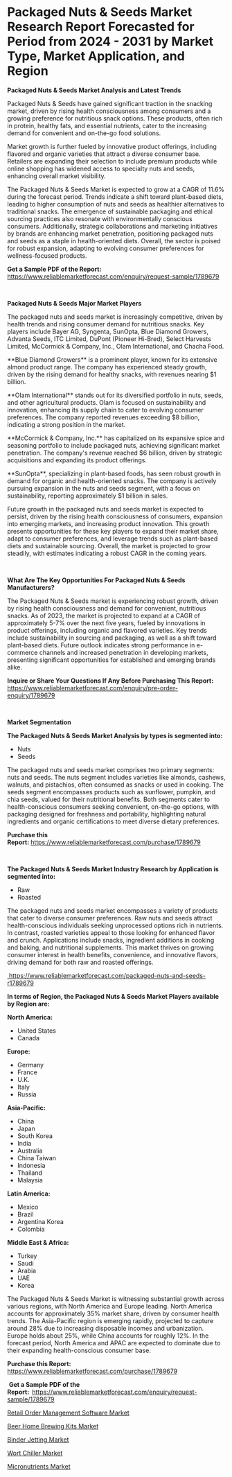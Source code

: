 <p><h1>Packaged Nuts & Seeds Market Research Report Forecasted for Period from 2024 -  2031 by Market Type, Market Application, and Region</h1></p><p><strong>Packaged Nuts & Seeds Market Analysis and Latest Trends</strong></p>
<p><p>Packaged Nuts & Seeds have gained significant traction in the snacking market, driven by rising health consciousness among consumers and a growing preference for nutritious snack options. These products, often rich in protein, healthy fats, and essential nutrients, cater to the increasing demand for convenient and on-the-go food solutions. </p><p>Market growth is further fueled by innovative product offerings, including flavored and organic varieties that attract a diverse consumer base. Retailers are expanding their selection to include premium products while online shopping has widened access to specialty nuts and seeds, enhancing overall market visibility.</p><p>The Packaged Nuts & Seeds Market is expected to grow at a CAGR of 11.6% during the forecast period. Trends indicate a shift toward plant-based diets, leading to higher consumption of nuts and seeds as healthier alternatives to traditional snacks. The emergence of sustainable packaging and ethical sourcing practices also resonate with environmentally conscious consumers. Additionally, strategic collaborations and marketing initiatives by brands are enhancing market penetration, positioning packaged nuts and seeds as a staple in health-oriented diets. Overall, the sector is poised for robust expansion, adapting to evolving consumer preferences for wellness-focused products.</p></p>
<p><strong>Get a Sample PDF of the Report:&nbsp;</strong> <a href="https://www.reliablemarketforecast.com/enquiry/request-sample/1789679?utm_campaign=1833&utm_medium=2&utm_source=Github&utm_content=ia&utm_term=20122024&utm_id=packaged-nuts-seeds">https://www.reliablemarketforecast.com/enquiry/request-sample/1789679</a></p>
<p>&nbsp;</p>
<p><strong>Packaged Nuts & Seeds Major Market Players</strong></p>
<p><p>The packaged nuts and seeds market is increasingly competitive, driven by health trends and rising consumer demand for nutritious snacks. Key players include Bayer AG, Syngenta, SunOpta, Blue Diamond Growers, Advanta Seeds, ITC Limited, DuPont (Pioneer Hi-Bred), Select Harvests Limited, McCormick & Company, Inc., Olam International, and Chacha Food.</p><p>**Blue Diamond Growers** is a prominent player, known for its extensive almond product range. The company has experienced steady growth, driven by the rising demand for healthy snacks, with revenues nearing $1 billion. </p><p>**Olam International** stands out for its diversified portfolio in nuts, seeds, and other agricultural products. Olam is focused on sustainability and innovation, enhancing its supply chain to cater to evolving consumer preferences. The company reported revenues exceeding $8 billion, indicating a strong position in the market.</p><p>**McCormick & Company, Inc.** has capitalized on its expansive spice and seasoning portfolio to include packaged nuts, achieving significant market penetration. The company's revenue reached $6 billion, driven by strategic acquisitions and expanding its product offerings.</p><p>**SunOpta**, specializing in plant-based foods, has seen robust growth in demand for organic and health-oriented snacks. The company is actively pursuing expansion in the nuts and seeds segment, with a focus on sustainability, reporting approximately $1 billion in sales.</p><p>Future growth in the packaged nuts and seeds market is expected to persist, driven by the rising health consciousness of consumers, expansion into emerging markets, and increasing product innovation. This growth presents opportunities for these key players to expand their market share, adapt to consumer preferences, and leverage trends such as plant-based diets and sustainable sourcing. Overall, the market is projected to grow steadily, with estimates indicating a robust CAGR in the coming years.</p></p>
<p>&nbsp;</p>
<p><strong>What Are The Key Opportunities For Packaged Nuts & Seeds Manufacturers?</strong></p>
<p><p>The Packaged Nuts & Seeds market is experiencing robust growth, driven by rising health consciousness and demand for convenient, nutritious snacks. As of 2023, the market is projected to expand at a CAGR of approximately 5-7% over the next five years, fueled by innovations in product offerings, including organic and flavored varieties. Key trends include sustainability in sourcing and packaging, as well as a shift toward plant-based diets. Future outlook indicates strong performance in e-commerce channels and increased penetration in developing markets, presenting significant opportunities for established and emerging brands alike.</p></p>
<p><strong>Inquire or Share Your Questions If Any Before Purchasing This Report:</strong> <a href="https://www.reliablemarketforecast.com/enquiry/pre-order-enquiry/1789679?utm_campaign=1833&utm_medium=2&utm_source=Github&utm_content=ia&utm_term=20122024&utm_id=packaged-nuts-seeds">https://www.reliablemarketforecast.com/enquiry/pre-order-enquiry/1789679</a></p>
<p>&nbsp;</p>
<p><strong>Market Segmentation</strong></p>
<p><strong>The Packaged Nuts & Seeds Market Analysis by types is segmented into:</strong></p>
<p><ul><li>Nuts</li><li>Seeds</li></ul></p>
<p><p>The packaged nuts and seeds market comprises two primary segments: nuts and seeds. The nuts segment includes varieties like almonds, cashews, walnuts, and pistachios, often consumed as snacks or used in cooking. The seeds segment encompasses products such as sunflower, pumpkin, and chia seeds, valued for their nutritional benefits. Both segments cater to health-conscious consumers seeking convenient, on-the-go options, with packaging designed for freshness and portability, highlighting natural ingredients and organic certifications to meet diverse dietary preferences.</p></p>
<p><strong>Purchase this Report:&nbsp;</strong><a href="https://www.reliablemarketforecast.com/purchase/1789679?utm_campaign=1833&utm_medium=2&utm_source=Github&utm_content=ia&utm_term=20122024&utm_id=packaged-nuts-seeds">https://www.reliablemarketforecast.com/purchase/1789679</a></p>
<p>&nbsp;</p>
<p><strong>The Packaged Nuts & Seeds Market Industry Research by Application is segmented into:</strong></p>
<p><ul><li>Raw</li><li>Roasted</li></ul></p>
<p><p>The packaged nuts and seeds market encompasses a variety of products that cater to diverse consumer preferences. Raw nuts and seeds attract health-conscious individuals seeking unprocessed options rich in nutrients. In contrast, roasted varieties appeal to those looking for enhanced flavor and crunch. Applications include snacks, ingredient additions in cooking and baking, and nutritional supplements. This market thrives on growing consumer interest in health benefits, convenience, and innovative flavors, driving demand for both raw and roasted offerings.</p></p>
<p><a href="https://www.reliablemarketforecast.com/packaged-nuts-and-seeds-r1789679?utm_campaign=1833&utm_medium=2&utm_source=Github&utm_content=ia&utm_term=20122024&utm_id=packaged-nuts-seeds">&nbsp;https://www.reliablemarketforecast.com/packaged-nuts-and-seeds-r1789679</a></p>
<p><strong>In terms of Region, the Packaged Nuts & Seeds Market Players available by Region are:</strong></p>
<p>
    <p> <strong> North America: </strong>
        <ul>
            <li>United States</li>
            <li>Canada</li>
        </ul>
        </p> 
    <p> <strong> Europe: </strong>
        <ul>
            <li>Germany</li>
            <li>France</li>
            <li>U.K.</li>
            <li>Italy</li>
            <li>Russia</li>
        </ul>
        </p> 
    <p> <strong> Asia-Pacific: </strong>
        <ul>
            <li>China</li>
            <li>Japan</li>
            <li>South Korea</li>
            <li>India</li>
            <li>Australia</li>
            <li>China Taiwan</li>
            <li>Indonesia</li>
            <li>Thailand</li>
            <li>Malaysia</li>
        </ul>
        </p> 
    <p> <strong> Latin America: </strong>
        <ul>
            <li>Mexico</li>
            <li>Brazil</li>
            <li>Argentina Korea</li>
            <li>Colombia</li>
        </ul>
        </p> 
    <p> <strong> Middle East & Africa: </strong>
        <ul>
            <li>Turkey</li>
            <li>Saudi</li>
            <li>Arabia</li>
            <li>UAE</li>
            <li>Korea</li>
        </ul>
    </p>
    </p>
<p><p>The Packaged Nuts & Seeds Market is witnessing substantial growth across various regions, with North America and Europe leading. North America accounts for approximately 35% market share, driven by consumer health trends. The Asia-Pacific region is emerging rapidly, projected to capture around 28% due to increasing disposable incomes and urbanization. Europe holds about 25%, while China accounts for roughly 12%. In the forecast period, North America and APAC are expected to dominate due to their expanding health-conscious consumer base.</p></p>
<p><strong>Purchase this Report: </strong><a href="https://www.reliablemarketforecast.com/purchase/1789679?utm_campaign=1833&utm_medium=2&utm_source=Github&utm_content=ia&utm_term=20122024&utm_id=packaged-nuts-seeds">https://www.reliablemarketforecast.com/purchase/1789679</a></p>
<p>&nbsp;<strong>Get a Sample PDF of the Report:&nbsp;&nbsp;</strong><a href="https://www.reliablemarketforecast.com/enquiry/request-sample/1789679?utm_campaign=1833&utm_medium=2&utm_source=Github&utm_content=ia&utm_term=20122024&utm_id=packaged-nuts-seeds">https://www.reliablemarketforecast.com/enquiry/request-sample/1789679</a></p>
<p><strong></strong></p>
<p><p><a href="https://www.linkedin.com/pulse/retail-order-management-software-market-outlook-2024-2031-fzq6f?utm_campaign=1833&utm_medium=2&utm_source=Github&utm_content=ia&utm_term=20122024&utm_id=packaged-nuts-seeds">Retail Order Management Software Market</a></p><p><a href="https://www.linkedin.com/pulse/market-growth-beer-home-brewing-kits-sector-2024-2031-m101e?utm_campaign=1833&utm_medium=2&utm_source=Github&utm_content=ia&utm_term=20122024&utm_id=packaged-nuts-seeds">Beer Home Brewing Kits Market</a></p><p><a href="https://www.linkedin.com/pulse/binder-jetting-market-size-estimated-cagr-71-from-2024-2031-major-funue?utm_campaign=1833&utm_medium=2&utm_source=Github&utm_content=ia&utm_term=20122024&utm_id=packaged-nuts-seeds">Binder Jetting Market</a></p><p><a href="https://www.linkedin.com/pulse/projected-wort-chiller-market-growth-125-cagr-from-2024-ajroe?utm_campaign=1833&utm_medium=2&utm_source=Github&utm_content=ia&utm_term=20122024&utm_id=packaged-nuts-seeds">Wort Chiller Market</a></p><p><a href="https://www.linkedin.com/pulse/current-evaluation-future-outlook-micronutrients-market-anticipated-jpzff?utm_campaign=1833&utm_medium=2&utm_source=Github&utm_content=ia&utm_term=20122024&utm_id=packaged-nuts-seeds">Micronutrients Market</a></p></p>